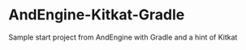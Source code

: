 AndEngine-Kitkat-Gradle
=======================

Sample start project from AndEngine with Gradle and a hint of Kitkat
